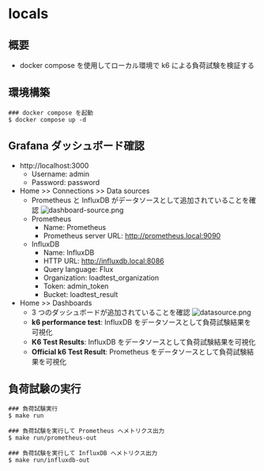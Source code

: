 # locals

## 概要

- docker compose を使用してローカル環境で k6 による負荷試験を検証する

## 環境構築

```shell
### docker compose を起動
$ docker compose up -d
```

## Grafana ダッシュボード確認

- http://localhost:3000
  - Username: admin
  - Password: password
- Home >> Connections >> Data sources
  - Prometheus と InfluxDB がデータソースとして追加されていることを確認
    ![dashboard-source.png](https://github.com/user-attachments/assets/6a8cd138-a147-4295-b0e3-064df41bb3d8)
  - Prometheus
    - Name: Prometheus
    - Prometheus server URL: http://prometheus.local:9090
  - InfluxDB
    - Name: InfluxDB
    - HTTP URL: http://influxdb.local:8086
    - Query language: Flux
    - Organization: loadtest_organization
    - Token: admin_token
    - Bucket: loadtest_result
- Home >> Dashboards
  - 3 つのダッシュボードが追加されていることを確認
    ![datasource.png](https://github.com/user-attachments/assets/5460d344-82b1-4c45-b8c8-91d0286bbadf)
  - **k6 performance test**: InfluxDB をデータソースとして負荷試験結果を可視化
  - **K6 Test Results**: InfluxDB をデータソースとして負荷試験結果を可視化
  - **Official k6 Test Result**: Prometheus をデータソースとして負荷試験結果を可視化

## 負荷試験の実行

```shell
### 負荷試験実行
$ make run

### 負荷試験を実行して Prometheus へメトリクス出力
$ make run/prometheus-out

### 負荷試験を実行して InfluxDB へメトリクス出力
$ make run/influxdb-out
```
